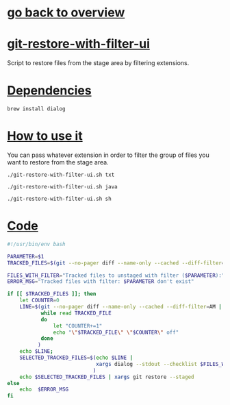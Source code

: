 # [go back to overview](https://github.com/c4arl0s#bash-scripts)

# [git-restore-with-filter-ui](https://github.com/c4arl0s/git-restore-with-filter-ui#go-back-to-overview)

Script to restore files from the stage area by filtering extensions.

# [Dependencies](https://github.com/c4arl0s/git-restore-with-filter-ui#go-back-to-overview)

```console
brew install dialog
```

# [How to use it](https://github.com/c4arl0s/git-restore-with-filter-ui#go-back-to-overview)

You can pass whatever extension in order to filter the group of files you want to restore from the stage area.

```console
./git-restore-with-filter-ui.sh txt
```

```console
./git-restore-with-filter-ui.sh java
```

```console
./git-restore-with-filter-ui.sh sh
```

# [Code](https://github.com/c4arl0s/git-restore-with-filter-ui#go-back-to-overview)

```bash
#!/usr/bin/env bash

PARAMETER=$1
TRACKED_FILES=$(git --no-pager diff --name-only --cached --diff-filter=AM | grep $PARAMETER)

FILES_WITH_FILTER="Tracked files to unstaged with filter ($PARAMETER):"
ERROR_MSG="Tracked files with filter: $PARAMETER don't exist"

if [[ $TRACKED_FILES ]]; then
    let COUNTER=0
    LINE=$(git --no-pager diff --name-only --cached --diff-filter=AM | grep $PARAMETER |
           while read TRACKED_FILE
           do
               let "COUNTER+=1"
               echo "\"$TRACKED_FILE\" \"$COUNTER\" off"
           done
          )
    echo $LINE;
    SELECTED_TRACKED_FILES=$(echo $LINE | 
                             xargs dialog --stdout --checklist $FILES_WITH_FILTER 0 0 0
                            )
    echo $SELECTED_TRACKED_FILES | xargs git restore --staged
else
    echo  $ERROR_MSG
fi
```
